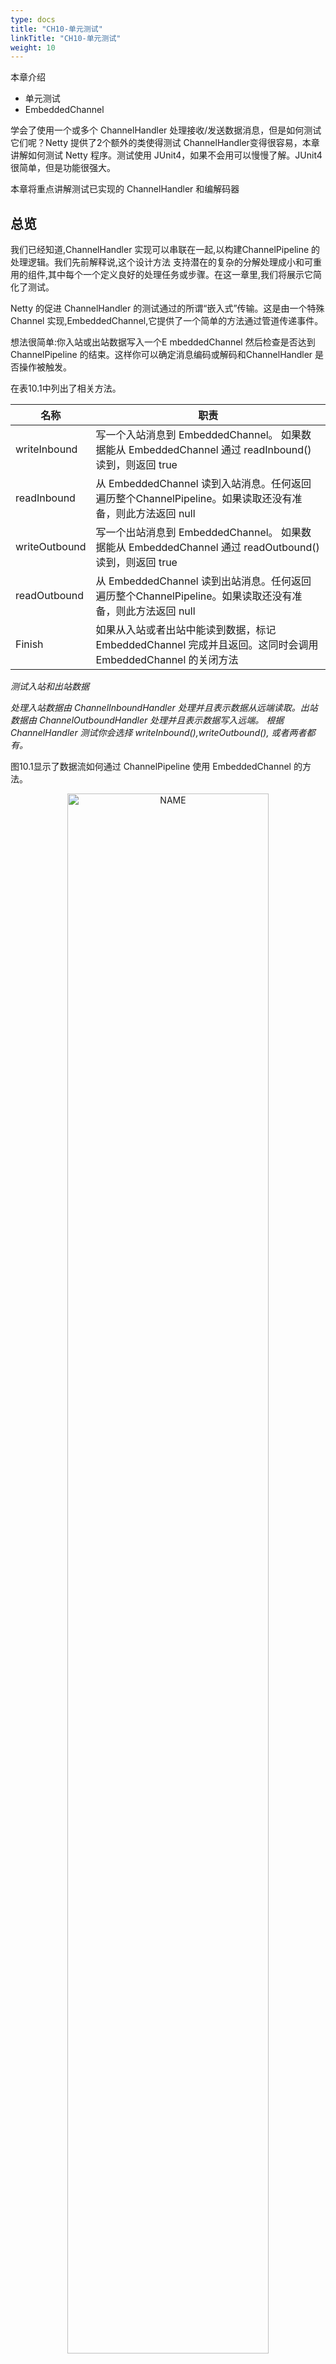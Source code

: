 ```yaml
---
type: docs
title: "CH10-单元测试"
linkTitle: "CH10-单元测试"
weight: 10
---
```


本章介绍

- 单元测试
- EmbeddedChannel

学会了使用一个或多个 ChannelHandler 处理接收/发送数据消息，但是如何测试它们呢？Netty 提供了2个额外的类使得测试 ChannelHandler变得很容易，本章讲解如何测试 Netty 程序。测试使用 JUnit4，如果不会用可以慢慢了解。JUnit4 很简单，但是功能很强大。

本章将重点讲解测试已实现的 ChannelHandler 和编解码器

## 总览

我们已经知道,ChannelHandler 实现可以串联在一起,以构建ChannelPipeline 的处理逻辑。我们先前解释说,这个设计方法 支持潜在的复杂的分解处理成小和可重用的组件,其中每个一个定义良好的处理任务或步骤。在这一章里,我们将展示它简化了测试。

Netty 的促进 ChannelHandler 的测试通过的所谓“嵌入式”传输。这是由一个特殊 Channel 实现,EmbeddedChannel,它提供了一个简单的方法通过管道传递事件。

想法很简单:你入站或出站数据写入一个E mbeddedChannel 然后检查是否达到 ChannelPipeline 的结束。这样你可以确定消息编码或解码和ChannelHandler 是否操作被触发。

在表10.1中列出了相关方法。

| 名称          | 职责                                                         |
| ------------- | ------------------------------------------------------------ |
| writeInbound  | 写一个入站消息到 EmbeddedChannel。 如果数据能从 EmbeddedChannel 通过 readInbound() 读到，则返回 true |
| readInbound   | 从 EmbeddedChannel 读到入站消息。任何返回遍历整个ChannelPipeline。如果读取还没有准备，则此方法返回 null |
| writeOutbound | 写一个出站消息到 EmbeddedChannel。 如果数据能从 EmbeddedChannel 通过 readOutbound() 读到，则返回 true |
| readOutbound  | 从 EmbeddedChannel 读到出站消息。任何返回遍历整个ChannelPipeline。如果读取还没有准备，则此方法返回 null |
| Finish        | 如果从入站或者出站中能读到数据，标记 EmbeddedChannel 完成并且返回。这同时会调用 EmbeddedChannel 的关闭方法 |

*测试入站和出站数据*

*处理入站数据由 ChannelInboundHandler 处理并且表示数据从远端读取。出站数据由 ChannelOutboundHandler 处理并且表示数据写入远端。 根据 ChannelHandler 测试你会选择 writeInbound(),writeOutbound(), 或者两者都有。*

图10.1显示了数据流如何通过 ChannelPipeline 使用 EmbeddedChannel 的方法。

<div align="center"> <img src="https://infi-img.oss-cn-hangzhou.aliyuncs.com/img/20211019221802.png" style="display:block;width:80%;" alt="NAME" align=center /> </div>

Figure 10.1 EmbeddedChannel data flow

如上图所示，使用 writeOutbound() 写消息到 Channel，消息在出站方法通过 ChannelPipeline，之后就可以使用 readOutbound() 读取消息。着同样使用与入站，使用 writeInbound() 和 readInbound()。处在

每种情况下,消息是通过 ChannelPipeline 并被有关ChannelInboundHandler 或 ChannelOutboundHandler 进行处理。如果消息是不消耗您可以使用 readInbound() 或 readOutbound() 适当的读到 Channel 处理后的消息。

让我们仔细看一下这两个场景,看看他们如何适用于测试您的应用程序逻辑。

## 测试 ChannelHandler

本节，将使用 EmbeddedChannel 来测试 ChannelHandler

### 测试入站消息

我们来编写一个简单的 ByteToMessageDecoder 实现，有足够的数据可以读取时将产生固定大小的包，如果没有足够的数据可以读取，则会等待下一个数据块并再次检查是否可以产生一个完整包。

如图所示，它可能会占用一个以上的“event”以获取足够的字节产生一个数据包，并将它传递到 ChannelPipeline 中的下一个 ChannelHandler，

<div align="center"> <img src="https://infi-img.oss-cn-hangzhou.aliyuncs.com/img/20211018230631.png" style="display:block;width:80%;" alt="NAME" align=center /> </div>

Figure 10.2 Decoding via FixedLengthFrameDecoder

实现如下：

Listing 10.1 FixedLengthFrameDecoder implementation

```java
public class FixedLengthFrameDecoder extends ByteToMessageDecoder { //1

    private final int frameLength;

    public FixedLengthFrameDecoder(int frameLength) { //2
        if (frameLength <= 0) {
            throw new IllegalArgumentException(
                    "frameLength must be a positive integer: " + frameLength);
        }
        this.frameLength = frameLength;
    }

    @Override
    protected void decode(ChannelHandlerContext ctx, ByteBuf in, List<Object> out) throws Exception {
        if (in.readableBytes() >= frameLength) { //3
            ByteBuf buf = in.readBytes(frameLength);//4
            out.add(buf); //5
        }
    }
}
```

1. 继承 ByteToMessageDecoder 用来处理入站的字节并将他们解码为消息
2. 指定产出的帧的长度
3. 检查是否有足够的字节用于读到下个帧
4. 从 ByteBuf 读取新帧
5. 添加帧到解码好的消息 List

下面是单元测试的例子，使用 EmbeddedChannel

Listing 10.2 Test the FixedLengthFrameDecoder

```java
public class FixedLengthFrameDecoderTest {

    @Test    //1
    public void testFramesDecoded() {
        ByteBuf buf = Unpooled.buffer(); //2
        for (int i = 0; i < 9; i++) {
            buf.writeByte(i);
        }
        ByteBuf input = buf.duplicate();

        EmbeddedChannel channel = new EmbeddedChannel(new FixedLengthFrameDecoder(3)); //3
        Assert.assertFalse(channel.writeInbound(input.readBytes(2))); //4
        Assert.assertTrue(channel.writeInbound(input.readBytes(7)));

        Assert.assertTrue(channel.finish());  //5
        ByteBuf read = (ByteBuf) channel.readInbound();
        Assert.assertEquals(buf.readSlice(3), read);
        read.release();

        read = (ByteBuf) channel.readInbound();
        Assert.assertEquals(buf.readSlice(3), read);
        read.release();

        read = (ByteBuf) channel.readInbound();
        Assert.assertEquals(buf.readSlice(3), read);
        read.release();

        Assert.assertNull(channel.readInbound());
        buf.release();
    }


    @Test
    public void testFramesDecoded2() {
        ByteBuf buf = Unpooled.buffer();
        for (int i = 0; i < 9; i++) {
            buf.writeByte(i);
        }
        ByteBuf input = buf.duplicate();

        EmbeddedChannel channel = new EmbeddedChannel(new FixedLengthFrameDecoder(3));
        Assert.assertFalse(channel.writeInbound(input.readBytes(2)));
        Assert.assertTrue(channel.writeInbound(input.readBytes(7)));

        Assert.assertTrue(channel.finish());
        ByteBuf read = (ByteBuf) channel.readInbound();
        Assert.assertEquals(buf.readSlice(3), read);
        read.release();

        read = (ByteBuf) channel.readInbound();
        Assert.assertEquals(buf.readSlice(3), read);
        read.release();

        read = (ByteBuf) channel.readInbound();
        Assert.assertEquals(buf.readSlice(3), read);
        read.release();

        Assert.assertNull(channel.readInbound());
        buf.release();
    }
}
```

1. 测试增加 @Test 注解
2. 新建 ByteBuf 并用字节填充它
3. 新增 EmbeddedChannel 并添加 FixedLengthFrameDecoder 用于测试
4. 写数据到 EmbeddedChannel
5. 标记 channel 已经完成
6. 读产生的消息并且校验

如上面代码，testFramesDecoded() 方法想测试一个 ByteBuf，这个ByteBuf 包含9个可读字节，被解码成包含了3个可读字节的 ByteBuf。你可能注意到，它写入9字节到通道是通过调用 writeInbound() 方法，之后再执行 finish() 来将 EmbeddedChannel 标记为已完成，最后调用readInbound() 方法来获取 EmbeddedChannel 中的数据，直到没有可读字节。testFramesDecoded2() 方法采取同样的方式，但有一个区别就是入站ByteBuf分两步写的，当调用 writeInbound(input.readBytes(2)) 后返回 false 时，FixedLengthFrameDecoder 值会产生输出，至少有3个字节是可读，testFramesDecoded2() 测试的工作相当于testFramesDecoded()。

### Testing outbound messages

测试的处理出站消息类似于我们刚才看到的一切。这个例子将使用的实现MessageToMessageEncoder:AbsIntegerEncoder。

- 当收到 flush() 它将从 ByteBuf 读取4字节整数并给每个执行Math.abs()。
- 每个整数接着写入 ChannelHandlerPipeline

图10.3显示了逻辑。

Figure 10.3 Encoding via AbsIntegerEncoder

示例如下：

Listing 10.3 AbsIntegerEncoder

```java
public class AbsIntegerEncoder extends MessageToMessageEncoder<ByteBuf> {  //1
    @Override
    protected void encode(ChannelHandlerContext channelHandlerContext, ByteBuf in, List<Object> out) throws Exception {
        while (in.readableBytes() >= 4) { //2
            int value = Math.abs(in.readInt());//3
            out.add(value);  //4
        }
    }
}
```

1. 继承 MessageToMessageEncoder 用于编码消息到另外一种格式
2. 检查是否有足够的字节用于编码
3. 读取下一个输入 ByteBuf 产出的 int 值，并计算绝对值
4. 写 int 到编码的消息 List

在前面的示例中,我们将使用 EmbeddedChannel 测试代码。清单10.4

Listing 10.4 Test the AbsIntegerEncoder

```java
public class AbsIntegerEncoderTest {

    @Test   //1
    public void testEncoded() {
        ByteBuf buf = Unpooled.buffer();  //2
        for (int i = 1; i < 10; i++) {
            buf.writeInt(i * -1);
        }

        EmbeddedChannel channel = new EmbeddedChannel(new AbsIntegerEncoder());  //3
        Assert.assertTrue(channel.writeOutbound(buf)); //4

        Assert.assertTrue(channel.finish()); //5
        for (int i = 1; i < 10; i++) {
            Assert.assertEquals(i, channel.readOutbound());  //6
        }
        Assert.assertNull(channel.readOutbound());
    }
}
```

1. 用 @Test 标记
2. 新建 ByteBuf 并写入负整数
3. 新建 EmbeddedChannel 并安装 AbsIntegerEncoder 来测试
4. 写 ByteBuf 并预测 readOutbound() 产生的数据
5. 标记 channel 已经完成
6. 读取产生到的消息，检查负值已经
7. 编码为绝对值

## 测试异常处理

有时候传输的入站或出站数据不够，通常这种情况也需要处理，例如抛出一个异常。这可能是你错误的输入或处理大的资源或其他的异常导致。我们来写一个实现，如果输入字节超出限制长度就抛出TooLongFrameException，这样的功能一般用来防止资源耗尽。看下图：

在图10.4最大帧大小被设置为3个字节。

<div align="center"> <img src="https://infi-img.oss-cn-hangzhou.aliyuncs.com/img/20211018230730.png" style="display:block;width:80%;" alt="NAME" align=center /> </div>

Figure 10.4 Decoding via FrameChunkDecoder

上图显示帧的大小被限制为3字节，若输入的字节超过3字节，则超过的字节被丢弃并抛出 TooLongFrameException。在 ChannelPipeline 中的其他ChannelHandler 实现可以处理 TooLongFrameException 或者忽略异常。处理异常在 ChannelHandler.exceptionCaught() 方法中完成，ChannelHandler 提供了一些具体的实现，看下面代码：

```java
public class FrameChunkDecoder extends ByteToMessageDecoder {  //1

    private final int maxFrameSize;

    public FrameChunkDecoder(int maxFrameSize) {
        this.maxFrameSize = maxFrameSize;
    }

    @Override
    protected void decode(ChannelHandlerContext ctx, ByteBuf in, List<Object> out) throws Exception {
        int readableBytes = in.readableBytes();  //2
        if (readableBytes > maxFrameSize)  {
            // discard the bytes   //3
            in.clear();
            throw new TooLongFrameException();
        }
        ByteBuf buf = in.readBytes(readableBytes); //4
        out.add(buf);  //5
    }
}
```

1. 继承 ByteToMessageDecoder 用于解码入站字节到消息
2. 指定最大需要的帧产生的体积
3. 如果帧太大就丢弃并抛出一个 TooLongFrameException 异常
4. 同时从 ByteBuf 读到新帧
5. 添加帧到解码消息 List

示例如下：

Listing 10.6 Testing FixedLengthFrameDecoder

```java
public class FrameChunkDecoderTest {

    @Test    //1
    public void testFramesDecoded() {
        ByteBuf buf = Unpooled.buffer();  //2
        for (int i = 0; i < 9; i++) {
            buf.writeByte(i);
        }
        ByteBuf input = buf.duplicate();

        EmbeddedChannel channel = new EmbeddedChannel(new FrameChunkDecoder(3));  //3
        Assert.assertTrue(channel.writeInbound(input.readBytes(2)));  //4
        try {
            channel.writeInbound(input.readBytes(4)); //5
            Assert.fail();  //6
        } catch (TooLongFrameException e) {
            // expected
        }
        Assert.assertTrue(channel.writeInbound(input.readBytes(3)));  //7


        Assert.assertTrue(channel.finish());  //8

        ByteBuf read = (ByteBuf) channel.readInbound();
        Assert.assertEquals(buf.readSlice(2), read); //9
        read.release();

        read = (ByteBuf) channel.readInbound();
        Assert.assertEquals(buf.skipBytes(4).readSlice(3), read);
        read.release();

        buf.release();
    }
}
```

1. 使用 @Test 注解
2. 新建 ByteBuf 写入 9 个字节
3. 新建 EmbeddedChannel 并安装一个 FixedLengthFrameDecoder 用于测试
4. 写入 2 个字节并预测生产的新帧(消息)
5. 写一帧大于帧的最大容量 (3) 并检查一个 TooLongFrameException 异常
6. 如果异常没有被捕获，测试将失败。注意如果类实现 exceptionCaught() 并且处理了异常 exception，那么这里就不会捕捉异常
7. 写剩余的 2 个字节预测一个帧
8. 标记 channel 完成
9. 读到的产生的消息并且验证值。注意 assertEquals(Object,Object)测试使用 equals() 是否相当，不是对象的引用是否相当

即使我们使用 EmbeddedChannel 和 ByteToMessageDecoder。

应该指出的是,同样的可以做每个 ChannelHandler 的实现,将抛出一个异常。

乍一看,这看起来很类似于测试我们写在清单10.2中,但它有一个有趣的转折,即 TooLongFrameException 的处理。这里使用的 try/catch 块是 EmbeddedChannel 的一种特殊的特性。如果其中一个“write*"编写方法产生一个受控异常将被包装在一个 RuntimeException。这使得测试更加容易,如果异常处理的一部分处理。

## 总结

使用测试工具，如JUnit单元测试是一个非常有效的方式保证代码的正确性,提高其可维护性。在本章中,您了解了如何测试定制 ChannelHandler 来验证他们的工作。

在接下来的章节我们将专注于写 Netty “真实世界” 的应用程序。即使我们任何进一步的测试代码的例子，但希望你能记住我们的测试方法的探讨及其重要性。




